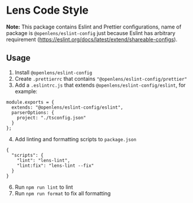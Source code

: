 # Lens Code Style

**Note:** This package contains Eslint and Prettier configurations, name of package is `@openlens/eslint-config` just because Eslint has arbitrary requirement (https://eslint.org/docs/latest/extend/shareable-configs).

## Usage

1. Install `@openlens/eslint-config`
2. Create `.prettierrc` that contains `"@openlens/eslint-config/prettier"`
3. Add a `.eslintrc.js` that extends `@openlens/eslint-config/eslint`, for example:

```
module.exports = {
  extends: "@openlens/eslint-config/eslint",
  parserOptions: {
    project: "./tsconfig.json"
  }
};
```

4. Add linting and formatting scripts to `package.json`

```
{
  "scripts": {
    "lint": "lens-lint",
    "lint:fix": "lens-lint --fix"
  }
}
```

6. Run `npm run lint` to lint
7. Run `npm run format` to fix all formatting
